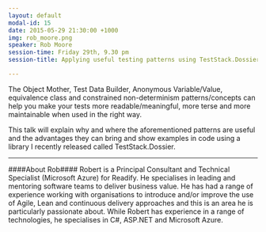 ```yaml
---
layout: default
modal-id: 15
date: 2015-05-29 21:30:00 +1000
img: rob_moore.png
speaker: Rob Moore
session-time: Friday 29th, 9.30 pm
session-title: Applying useful testing patterns using TestStack.Dossier

---
```

The Object Mother, Test Data Builder, Anonymous Variable/Value, equivalence class and constrained non-determinism patterns/concepts can help you make your tests more readable/meaningful, more terse and more maintainable when used in the right way.

This talk will explain why and where the aforementioned patterns are useful and the advantages they can bring and show examples in code using a library I recently released called TestStack.Dossier.

<hr />
####About Rob####
Robert is a Principal Consultant and Technical Specialist (Microsoft Azure) for Readify. He specialises in leading and mentoring software teams to deliver business value. He has had a range of experience working with organisations to introduce and/or improve the use of Agile, Lean and continuous delivery approaches and this is an area he is particularly passionate about. While Robert has experience in a range of technologies, he specialises in C#, ASP.NET and Microsoft Azure.